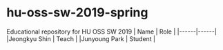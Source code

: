 # hu-oss-sw-2019-spring
Educational repository for HU OSS SW 2019
| Name | Role |
|------|------|
|Jeongkyu Shin | Teach |
|Junyoung Park | Student |
